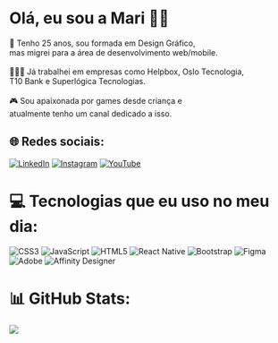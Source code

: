 # Olá, eu sou a Mari 🖐🏼
💬 Tenho 25 anos, sou formada em Design Gráfico, <br>mas migrei para a área de desenvolvimento web/mobile.<br><br>👩🏻‍💻 Já trabalhei em empresas como Helpbox, Oslo Tecnologia, <br>T10 Bank e Superlógica Tecnologias.<br><br>🎮 Sou apaixonada por games desde criança e <br>atualmente tenho um canal dedicado a isso.<br>


## 🌐 Redes sociais:
[![LinkedIn](https://img.shields.io/badge/LinkedIn-%230077B5.svg?logo=linkedin&logoColor=white)](https://linkedin.com/in/https://www.linkedin.com/in/mariana-gomes-789b82149/) [![Instagram](https://img.shields.io/badge/Instagram-%23E4405F.svg?logo=Instagram&logoColor=white)](https://instagram.com/@mariana_gds) [![YouTube](https://img.shields.io/badge/YouTube-%23FF0000.svg?logo=YouTube&logoColor=white)](https://youtube.com/@PlayZoneJoga) 

# 💻 Tecnologias que eu uso no meu dia:
![CSS3](https://img.shields.io/badge/css3-%231572B6.svg?style=for-the-badge&logo=css3&logoColor=white) ![JavaScript](https://img.shields.io/badge/javascript-%23323330.svg?style=for-the-badge&logo=javascript&logoColor=%23F7DF1E) ![HTML5](https://img.shields.io/badge/html5-%23E34F26.svg?style=for-the-badge&logo=html5&logoColor=white) ![React Native](https://img.shields.io/badge/react_native-%2320232a.svg?style=for-the-badge&logo=react&logoColor=%2361DAFB) ![Bootstrap](https://img.shields.io/badge/bootstrap-%238511FA.svg?style=for-the-badge&logo=bootstrap&logoColor=white) ![Figma](https://img.shields.io/badge/figma-%23F24E1E.svg?style=for-the-badge&logo=figma&logoColor=white) ![Adobe](https://img.shields.io/badge/adobe-%23FF0000.svg?style=for-the-badge&logo=adobe&logoColor=white) ![Affinity Designer](https://img.shields.io/badge/affinity%20designer-%231B72BE.svg?style=for-the-badge&logo=affinity-designer&logoColor=white)
# 📊 GitHub Stats:
![](https://github-readme-stats.vercel.app/api?username=Mariana-Gomes&theme=tokyonight&hide_border=true&include_all_commits=false&count_private=true)<br/>

<!-- Proudly created with GPRM ( https://gprm.itsvg.in ) -->
